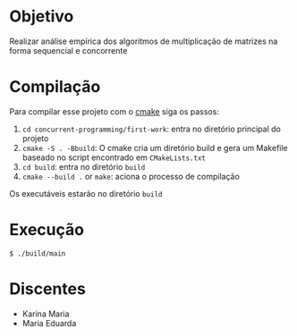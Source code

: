 # Objetivo
Realizar análise empírica dos algoritmos de multiplicação de matrizes na forma sequencial e concorrente

# Compilação

Para compilar esse projeto com o [cmake](https://cmake.org) siga os passos:

1. `cd concurrent-programming/first-work`: entra no diretório principal do projeto
2. `cmake -S . -Bbuild`:  O cmake cria um diretório build e gera um Makefile baseado no script encontrado em `CMakeLists.txt`
3. `cd build`: entra no diretório `build`
5. `cmake --build .` or `make`: aciona o processo de compilação

Os executáveis estarão no diretório `build`


# Execução

```
$ ./build/main
```

# Discentes

- Karina Maria
- Maria Eduarda